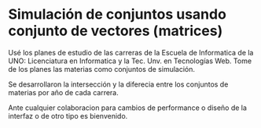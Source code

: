 # Simulación de conjuntos usando conjunto de vectores (matrices)

Usé los planes de estudio de las carreras de la Escuela de Informatica de la UNO: Licenciatura en Informatica y la Tec. Unv. en Tecnologías Web. Tome de los planes las materias como conjuntos de simulación.

Se desarrollaron la intersección y la diferecia entre los conjuntos de materias por año de cada carrera.

Ante cualquier colaboracion para cambios de performance o diseño de la interfaz o de otro tipo es bienvenido.
